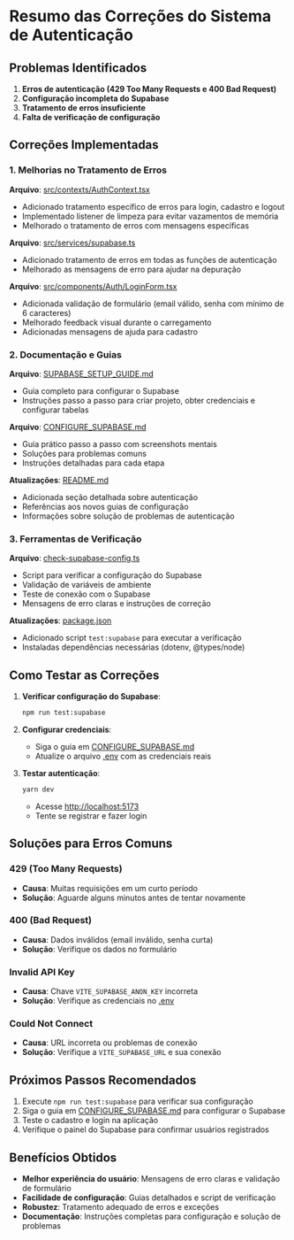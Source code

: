 # Resumo das Correções do Sistema de Autenticação

## Problemas Identificados

1. **Erros de autenticação (429 Too Many Requests e 400 Bad Request)**
2. **Configuração incompleta do Supabase**
3. **Tratamento de erros insuficiente**
4. **Falta de verificação de configuração**

## Correções Implementadas

### 1. Melhorias no Tratamento de Erros

**Arquivo**: [src/contexts/AuthContext.tsx](file://C:/Users/perei/OneDrive/%C3%81rea%20de%20Trabalho/Atelie/src/contexts/AuthContext.tsx)
- Adicionado tratamento específico de erros para login, cadastro e logout
- Implementado listener de limpeza para evitar vazamentos de memória
- Melhorado o tratamento de erros com mensagens específicas

**Arquivo**: [src/services/supabase.ts](file://C:/Users/perei/OneDrive/%C3%81rea%20de%20Trabalho/Atelie/src/services/supabase.ts)
- Adicionado tratamento de erros em todas as funções de autenticação
- Melhorado as mensagens de erro para ajudar na depuração

**Arquivo**: [src/components/Auth/LoginForm.tsx](file://C:/Users/perei/OneDrive/%C3%81rea%20de%20Trabalho/Atelie/src/components/Auth/LoginForm.tsx)
- Adicionada validação de formulário (email válido, senha com mínimo de 6 caracteres)
- Melhorado feedback visual durante o carregamento
- Adicionadas mensagens de ajuda para cadastro

### 2. Documentação e Guias

**Arquivo**: [SUPABASE_SETUP_GUIDE.md](file://C:/Users/perei/OneDrive/%C3%81rea%20de%20Trabalho/Atelie/SUPABASE_SETUP_GUIDE.md)
- Guia completo para configurar o Supabase
- Instruções passo a passo para criar projeto, obter credenciais e configurar tabelas

**Arquivo**: [CONFIGURE_SUPABASE.md](file://C:/Users/perei/OneDrive/%C3%81rea%20de%20Trabalho/Atelie/CONFIGURE_SUPABASE.md)
- Guia prático passo a passo com screenshots mentais
- Soluções para problemas comuns
- Instruções detalhadas para cada etapa

**Atualizações**: [README.md](file://C:/Users/perei/OneDrive/%C3%81rea%20de%20Trabalho/Atelie/README.md)
- Adicionada seção detalhada sobre autenticação
- Referências aos novos guias de configuração
- Informações sobre solução de problemas de autenticação

### 3. Ferramentas de Verificação

**Arquivo**: [check-supabase-config.ts](file://C:/Users/perei/OneDrive/%C3%81rea%20de%20Trabalho/Atelie/check-supabase-config.ts)
- Script para verificar a configuração do Supabase
- Validação de variáveis de ambiente
- Teste de conexão com o Supabase
- Mensagens de erro claras e instruções de correção

**Atualizações**: [package.json](file://C:/Users/perei/OneDrive/%C3%81rea%20de%20Trabalho/Atelie/package.json)
- Adicionado script `test:supabase` para executar a verificação
- Instaladas dependências necessárias (dotenv, @types/node)

## Como Testar as Correções

1. **Verificar configuração do Supabase**:
   ```bash
   npm run test:supabase
   ```

2. **Configurar credenciais**:
   - Siga o guia em [CONFIGURE_SUPABASE.md](file://C:/Users/perei/OneDrive/%C3%81rea%20de%20Trabalho/Atelie/CONFIGURE_SUPABASE.md)
   - Atualize o arquivo [.env](file://C:/Users/perei/OneDrive/%C3%81rea%20de%20Trabalho/Atelie/.env) com as credenciais reais

3. **Testar autenticação**:
   ```bash
   yarn dev
   ```
   - Acesse [http://localhost:5173](http://localhost:5173)
   - Tente se registrar e fazer login

## Soluções para Erros Comuns

### 429 (Too Many Requests)
- **Causa**: Muitas requisições em um curto período
- **Solução**: Aguarde alguns minutos antes de tentar novamente

### 400 (Bad Request)
- **Causa**: Dados inválidos (email inválido, senha curta)
- **Solução**: Verifique os dados no formulário

### Invalid API Key
- **Causa**: Chave `VITE_SUPABASE_ANON_KEY` incorreta
- **Solução**: Verifique as credenciais no [.env](file://C:/Users/perei/OneDrive/%C3%81rea%20de%20Trabalho/Atelie/.env)

### Could Not Connect
- **Causa**: URL incorreta ou problemas de conexão
- **Solução**: Verifique a `VITE_SUPABASE_URL` e sua conexão

## Próximos Passos Recomendados

1. Execute `npm run test:supabase` para verificar sua configuração
2. Siga o guia em [CONFIGURE_SUPABASE.md](file://C:/Users/perei/OneDrive/%C3%81rea%20de%20Trabalho/Atelie/CONFIGURE_SUPABASE.md) para configurar o Supabase
3. Teste o cadastro e login na aplicação
4. Verifique o painel do Supabase para confirmar usuários registrados

## Benefícios Obtidos

- **Melhor experiência do usuário**: Mensagens de erro claras e validação de formulário
- **Facilidade de configuração**: Guias detalhados e script de verificação
- **Robustez**: Tratamento adequado de erros e exceções
- **Documentação**: Instruções completas para configuração e solução de problemas